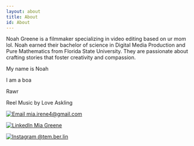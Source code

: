 ```yaml
---
layout: about
title: About
id: About
---
```



Noah Greene is a filmmaker specializing in video editing
based on ur mom lol. Noah earned their bachelor of science
in Digital Media Production and Pure Mathematics from Florida
State University. They are passionate about crafting stories that 
foster creativity and compassion.

My name is Noah

I am a boa

Rawr

Reel Music by Love Askling

[![Email](../assets/email.png) mia.irene4@gmail.com](mailto:mia.irene4@gmail.com)

[![LinkedIn](../assets/linkedin.jpg) Mia Greene](https://www.linkedin.com/in/mia-greene-760091196/)

[![Instagram](../assets/instagram.png) @tem.ber.lin](https://instagram.com/tem.ber.lin?igshid=byqa48kh1rxv)
